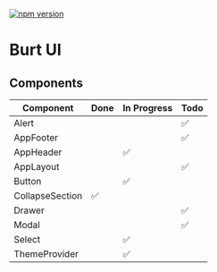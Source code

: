[![npm version](https://badge.fury.io/js/burt-ui.svg)](https://badge.fury.io/js/burt-ui)

# Burt UI

## Components

|Component|Done|In Progress|Todo|
|---------|----|-----------|----|
|Alert|||:white_check_mark:|
|AppFooter|||:white_check_mark:|
|AppHeader||:white_check_mark:||
|AppLayout|||:white_check_mark:|
|Button||:white_check_mark:||
|CollapseSection|:white_check_mark:|||
|Drawer|||:white_check_mark:|
|Modal|||:white_check_mark:|
|Select||:white_check_mark:||
|ThemeProvider||:white_check_mark:||
